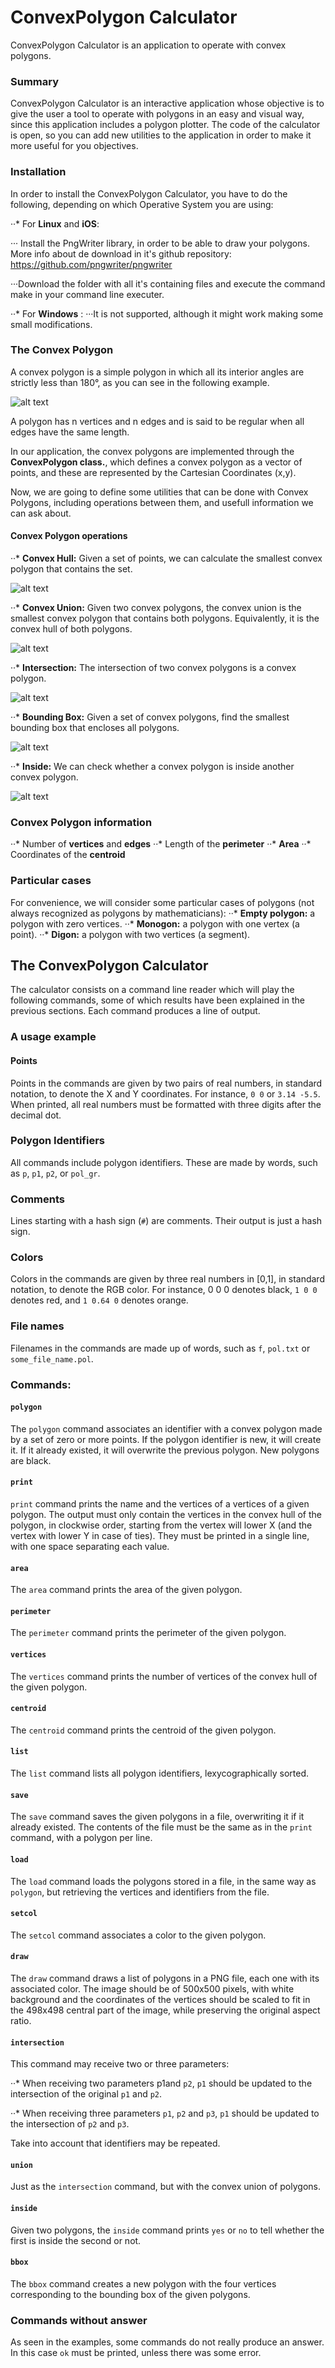 # ConvexPolygon Calculator
ConvexPolygon Calculator is an application to operate with convex polygons.

### Summary
ConvexPolygon Calculator is an interactive application whose objective is to
give the user a tool to operate with polygons in an easy and visual way, since
this application includes a polygon plotter. The code of the calculator is open,
so you can add new utilities to the application in order to make it more useful
for you objectives.


### Installation
In order to install the ConvexPolygon Calculator, you have to do the following,
depending on which Operative System you are using:

··* For **Linux** and **iOS**:

··· Install the PngWriter library, in order to be able to draw your polygons.
More info about de download in it's github repository: <https://github.com/pngwriter/pngwriter>

···Download the folder with all it's containing files and execute the command make
in your command line executer.

··* For **Windows** :
···It is not supported, although it might work making some small modifications.

### The Convex Polygon
A convex polygon is a simple polygon in which all its interior angles are strictly less
than 180°, as you can see in the following example.

![alt text](https://docs.derivative.ca/images/4/44/ConvexPolys.jpg)

A polygon has n vertices and n edges and is said to be regular when all edges have the same length.

In our application, the convex polygons are implemented through the **ConvexPolygon class.**, which
defines a convex polygon as a vector of points, and these are represented by the Cartesian Coordinates (x,y).

Now, we are going to define some utilities that can be done with Convex Polygons, including
operations between them, and usefull information we can ask about.

#### Convex Polygon operations
··* **Convex Hull:** Given a set of points, we can calculate the smallest convex polygon that contains the set.

![alt text](https://miro.medium.com/max/1354/1*F4IUmOJbbLMJiTgHxpoc7Q.png)

··* **Convex Union:** Given two convex polygons, the convex union is the smallest convex polygon that contains both polygons. Equivalently, it is the convex hull of both polygons.

![alt text](https://daveagp.files.wordpress.com/2009/09/union.png)

··* **Intersection:** The intersection of two convex polygons is a convex polygon.

![alt text](http://esri.github.io/geometry-api-java/doc/Images/Relate/Relate1.jpg)

··* **Bounding Box:** Given a set of convex polygons, find the smallest bounding box that encloses all polygons.

![alt text](https://upload.wikimedia.org/wikipedia/commons/thumb/5/5b/Minimum_bounding_rectangle.svg/1200px-Minimum_bounding_rectangle.svg.pnghttps://camo.githubusercontent.com/de0f481e05a986f9f3864e81989186bec38c68b3/68747470733a2f2f75706c6f61642e77696b696d656469612e6f72672f77696b6970656469612f636f6d6d6f6e732f7468756d622f352f35622f4d696e696d756d5f626f756e64696e675f72656374616e676c652e7376672f32303070782d4d696e696d756d5f626f756e64696e675f72656374616e676c652e7376672e706e67)

··* **Inside:** We can check whether a convex polygon is inside another convex polygon.

![alt text](http://cgm.cs.mcgill.ca/~athens/cs507/Projects/2003/DanielSud/poly2.gif)


### Convex Polygon information
··* Number of **vertices** and **edges**
··* Length of the **perimeter**
··* **Area**
··* Coordinates of the **centroid**

### Particular cases
For convenience, we will consider some particular cases of polygons (not always recognized as polygons by mathematicians):
··* **Empty polygon:**  a polygon with zero vertices.
··* **Monogon:**  a polygon with one vertex (a point).
··* **Digon:**  a polygon with two vertices (a segment).

## The ConvexPolygon Calculator
The calculator consists on a command line reader which will play the following commands,
some of which results have been explained in the previous sections. Each command produces
a line of output.

### A usage example



#### Points
Points in the commands are given by two pairs of real numbers, in standard notation, to denote the X and Y coordinates. For instance, `0 0` or `3.14 -5.5`. When printed, all real numbers must be formatted with three digits after the decimal dot.

### Polygon Identifiers
All commands include polygon identifiers. These are made by words, such as `p`, `p1`, `p2`, or `pol_gr`.

### Comments
Lines starting with a hash sign (`#`) are comments. Their output is just a hash sign.

### Colors
Colors in the commands are given by three real numbers in [0,1], in standard notation, to denote the RGB color. For instance, 0 0 0 denotes black, `1 0 0` denotes red, and `1 0.64 0` denotes orange.

### File names
Filenames in the commands are made up of words, such as `f`, `pol.txt` or `some_file_name.pol`.

### Commands:
#### `polygon`
The `polygon` command associates an identifier with a convex polygon made by a set of zero or more points. If the polygon identifier is new, it will create it. If it already existed, it will overwrite the previous polygon. New polygons are black.

#### `print`
`print` command prints the name and the vertices of a vertices of a given polygon. The output must only contain the vertices in the convex hull of the polygon, in clockwise order, starting from the vertex will lower X (and the vertex with lower Y in case of ties). They must be printed in a single line, with one space separating each value.

#### `area`
The `area` command prints the area of the given polygon.

#### `perimeter`
The `perimeter` command prints the perimeter of the given polygon.

#### `vertices`
The `vertices` command prints the number of vertices of the convex hull of the given polygon.

#### `centroid`
The `centroid` command prints the centroid of the given polygon.

#### `list`
The `list` command lists all polygon identifiers, lexycographically sorted.

#### `save`
The `save` command saves the given polygons in a file, overwriting it if it already existed. The contents of the file must be the same as in the `print` command, with a polygon per line.

#### `load`
The `load` command loads the polygons stored in a file, in the same way as `polygon`, but retrieving the vertices and identifiers from the file.

#### `setcol`
The `setcol` command associates a color to the given polygon.

#### `draw`
The `draw` command draws a list of polygons in a PNG file, each one with its associated color. The image should be of 500x500 pixels, with white background and the coordinates of the vertices should be scaled to fit in the 498x498 central part of the image, while preserving the original aspect ratio.

#### `intersection`
This command may receive two or three parameters:

··* When receiving two parameters p1and `p2`, `p1` should be updated to the intersection of the original `p1` and `p2`.

··* When receiving three parameters `p1`, `p2` and `p3`, `p1` should be updated to the intersection of `p2` and `p3`.

Take into account that identifiers may be repeated.

#### `union`
Just as the `intersection` command, but with the convex union of polygons.

#### `inside`
Given two polygons, the `inside` command prints `yes` or `no` to tell whether the first is inside the second or not.

#### `bbox`
The `bbox` command creates a new polygon with the four vertices corresponding to the bounding box of the given polygons.

### Commands without answer
As seen in the examples, some commands do not really produce an answer. In this case `ok` must be printed, unless there was some error.
